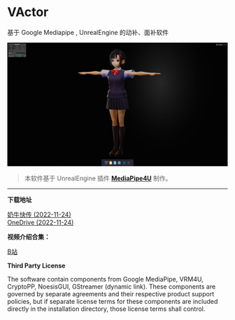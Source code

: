 # VActor 

基于 Google Mediapipe , UnrealEngine 的动补、面补软件   


![screen](./images/screen_snapshot.jpg "screen")

> 本软件基于 UnrealEngine 插件 **[MediaPipe4U](https://github.com/endink/Mediapipe4u-plugin)** 制作。
---

**下载地址**

[奶牛快传 (2022-11-24)](https://cowtransfer.com/s/28df9197ee8c45)   
[OneDrive (2022-11-24)](https://1drv.ms/u/s!AkmROUeQfSBjzWIZ_xOonuTh3gY3?e=CjUkDg)

**视频介绍合集：**

[B站](https://space.bilibili.com/481665211/channel/collectiondetail?sid=810148)


**Third Party License**

The software contain components from Google MediaPipe, VRM4U, CryptoPP, NoesisGUI, GStreamer (dynamic link). These components are governed by separate agreements and their respective product support policies, but if separate license terms for these components are included directly in the installation directory, those license terms shall control.